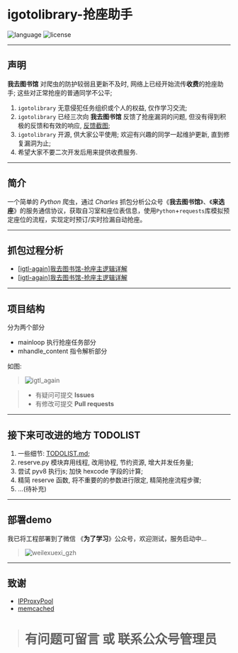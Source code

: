
# igotolibrary-抢座助手
![language](https://img.shields.io/badge/language-python3.x-green.svg) 
![license](https://img.shields.io/badge/LICENSE-MIT-brightgreen.svg)

------

## 声明
**我去图书馆** 对爬虫的防护较弱且更新不及时, 网络上已经开始流传**收费**的抢座助手; 这些对正常抢座的普通同学不公平; 
1. ``` igotolibrary ```  无意侵犯任务组织或个人的权益, 仅作学习交流; 
2. ``` igotolibrary ```  已经三次向 **我去图书馆** 反馈了抢座漏洞的问题, 但没有得到积极的反馈和有效的响应, [反馈截图](https://github.com/qmppz/igotolibrary/blob/master/fankui_screenshot.jpeg);
3. ``` igotolibrary ``` 开源, 供大家公平使用; 欢迎有兴趣的同学一起维护更新, 直到修复漏洞为止;
4. 希望大家不要二次开发后用来提供收费服务.

------

## 简介
一个简单的 *Python* 爬虫，通过 *Charles* 抓包分析公众号《**我去图书馆**》、《**来选座**》的服务通信协议，获取自习室和座位表信息，使用```Python```+```requests```库模拟预定座位的流程，实现定时预订/实时捡漏自动抢座。

------

## 抓包过程分析
* [[igtl-again]我去图书馆-抢座主逻辑详解](https://blog.csdn.net/RenjiaLu9527/article/details/96843605)
* [[igtl-again]我去图书馆-抢座主逻辑详解](https://zhuanlan.zhihu.com/p/74706139)

------

## 项目结构
分为两个部分 
* mainloop 执行抢座任务部分
* mhandle_content 指令解析部分

如图:

> ![igtl_again](https://github.com/qmppz/igotolibrary/blob/master/igtl-again.png)

> * 有疑问可提交 **Issues**
> * 有修改可提交 **Pull requests**

------

## 接下来可改进的地方 TODOLIST
1. 一些细节: [TODOLIST.md](https://github.com/RenjiaLu9527/igotolibrary/TODOLIST.md);
2. reserve.py 模块弃用线程, 改用协程, 节约资源, 增大并发任务量;
3. 尝试 pyv8 执行js; 加快 hexcode 字段的计算;
4. 精简 reserve 函数, 将不重要的的参数进行限定, 精简抢座流程步骤; 
5. ...(待补充)

------

## 部署demo
我已将工程部署到了微信 《**为了学习**》公众号，欢迎测试，服务启动中...

> ![weilexuexi_gzh](https://github.com/RenjiaLu9527/igotolibrary/blob/master/qrcode.png)

------

## 致谢
* [IPProxyPool](https://github.com/qiyeboy/IPProxyPool)
* [memcached](https://github.com/memcached/memcached)

> # 有问题可留言 或 联系公众号管理员

